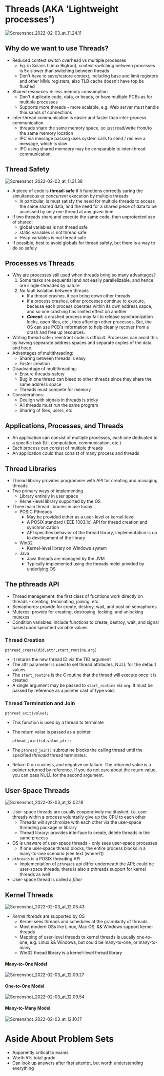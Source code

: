 # Threads (AKA 'Lightweight processes')



![Screenshot_2022-02-03_at_11.24.11](images/Screenshot_2022-02-03_at_11.24.11.png)

## Why do we want to use Threads? 

- Reduced context switch overhead vs multiple processes
  - Eg. in Solaris (Linux BigIron), context switching between processes is 5x slower than switching between threads
  - Don't have to save/restore context, including base and limit registers and other MMu registers, also TLB cache doesn't have top be flushed
- Shared resources => less memory consumption
  - Don't duplicate code, data, or heads, or have multiple PCBs as for multiple processes
  - Supports more threads - more scalable, e.g. Web server must handle thousands of connections
- Inter-thread communication is easier and faster than inter-process communication
  - threads share the same memory space, so just read/write from/to the same memory location
  - IPC via message passing uses system calls to send / recieve a message, which is slow
  - IPC using shared memoery may be comparable to inter-thread communication

## Thread Safety



![Screenshot_2022-02-03_at_11.31.38](images/Screenshot_2022-02-03_at_11.31.38.png)

- A piece of code is **thread-safe** if it functions correctly suring the simultaneous or *concurrent* execution by multiple threads
  - In particular, is must satisfy the need for multiple threads to access the same shared data, and the need for a shared piece of data to be accessed by only one thread at any given time
- If two threads share and execute the same code, then unprotected use of shared: 
  - global variables is not thread safe
  - static variables is not thread safe
  - Heap variables is not thread safe
- If possible, best to avoid globals for thread safety, but there is a way to do so safely

## Processes vs Threads

- Why are processes still used when threads bring so many advantages?
  1. Some tasks are sequential and not easily parallelizable, and hence are single-threaded by nature
  2. No fault isolation between threads
     - If a thread crashes, it can bring down other threads
     - If a process crashes, other processes continue to execute, because each process operates within its own address sapce, and so one crashing has limited effect on another
     - ***Caveat***: a crashed process may fail to release synchronization locks, open files, etc., thus affectign other processes. But, the OS can use PCB's information to help cleanly recover from a crash and free up resources. 
- Writing thread safe / reentrant code is difficult. Processes can avoid this by having sepearate address spaces and separate copies of the data and heap.
- Advantages of multithreading:
  - Sharing between threads is easy
  - Faster creation
- Disadvantage of multithreading:
  - Ensure threads-safety
  - Bug in one thread can bleed to other threads since they share the same address space
  - Threads must compete for memory
- Considerations:
  - Dealign with signals in threads is tricky
  - All threads must run the same program
  - Sharing of files, users, etc

## Applications, Processes, and Threads

- An application can consist of multiple processes, each one dedicated to a specific task (UI, computation, communication, etc.)
- Each process can consist of multiple threads
- An application could thus consist of many process and threads

## Thread Libraries

- Thread library provides programmer with API for creating and managing threads
- Two primary ways of implementing
  - Library entirely in user space
  - Kernel-level library supported by the OS
- Three main thread libraries in use today:
  - POSIC Pthreads
    - May be provided either as a user-level or kernel-level
    - A POSIX standard (IEEE 1003.1c) API for thread creation and synchronization
    - API specifies behavior of the thread library, implementation is up to development of the library
  - Win32
    - Kernel-level library on Windows system
  - Java
    - Java threads are managed by the JVM
    - Typically implemented using the threads melel privided by underlying OS

## The pthreads API

- Thread management: the first class of fucntions work directly on threads - creating, terminating, joining, etc.
- Semaphores: provide for create, destroy, wait, and post on semaphores
- Mutexes: provide for creating, destroying, locking, and unlocking mutexes
- Condition variables: include functions to create, destroy, wait, and signal based upon specified variable values

### Thread Creation

`pthread_create(did,attr,start_routine,arg)`

- It returns the new thread ID via the TID argument
- The attr parameter is used to set thread attributes, NULL for the default values
- The `start_routine` is the C routine that the thread will execute once it is created
- A single argument may be passed to `start_routine` via `arg`. It must be passed by reference as a pointer cast of type void. 

### Thread Termination and Join

`pthread_exit(value);`

- This function is used by a thread to terminate 

- The return value is passed as a pointer

  `pthead_join(tid,value_ptr);`

- The `pthread_join()` subroutine blocks the calling thread until the specified *threadid* thread terminates.

- Return 0 on success, and negative on failure. The returned value is a pointer returned by reference. If you do not care about the return value, you can pass NULL for the second argument.

## User-Space Threads

![Screenshot_2022-02-03_at_12.02.18](images/Screenshot_2022-02-03_at_12.02.18.png)

- User-space threads are usually cooperatively multitasked, i.e. user threads within a process voluntarily give up the CPU to each other
  - Threads will synchronize with each other via the user-space threading package or library
  - Thread library: provides interface to create, delete threads in the same process
- OS is unaware of user-space threads - only sees user-space processes
  - If one user-space thread blocks, the entire process blocks in a many-to-one scenario (see text (where?))
- `pthreads` is a POSIX threading API
  - Implementation of `pthreads` api differ underneath the API; could be user-space threads; there is also a pthreads support for kernel threads as well
- User-space thread is called a *fiber*

## Kernel Threads

![Screenshot_2022-02-03_at_12.06.43](images/Screenshot_2022-02-03_at_12.06.43.png)

- *Kernel threads* are supported by OS
  - Kernel sees threads and schedules at the granularity of threads
  - Most modern OSs like Linux, Mac OS, && Windows support kernel threads
  - Mapping of user-level threads to kernel threads is usually one-to-one, e.g. Linux && Windows, but could be many-to-one, or many-to-many
  - Win32 thread library is a kernel-level thread library

#### Many-to-One Model

![Screenshot_2022-02-03_at_12.09.27](images/Screenshot_2022-02-03_at_12.09.27.png)

#### One-to-One Model

![Screenshot_2022-02-03_at_12.09.54](images/Screenshot_2022-02-03_at_12.09.54.png)

#### Many-to-Many Model

![Screenshot_2022-02-03_at_12.10.17](images/Screenshot_2022-02-03_at_12.10.17.png)



# Aside About Problem Sets

- Apparently critical to exams
- Worth 5% total grade
- Can look up answers after first attempt, but worth understanding everything





